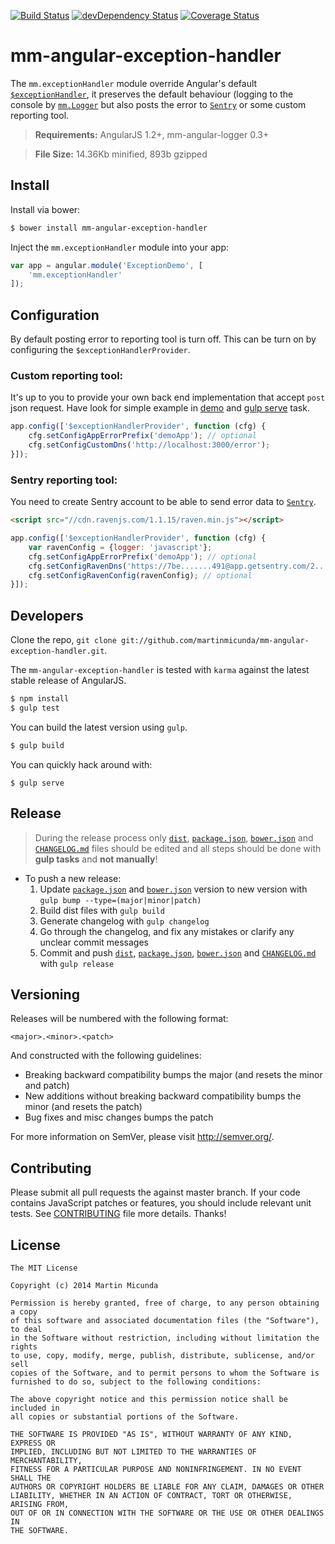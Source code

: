 [![Build Status](https://secure.travis-ci.org/martinmicunda/mm-angular-exception-handler.png)](http://travis-ci.org/martinmicunda/mm-angular-exception-handler) [![devDependency Status](https://david-dm.org/martinmicunda/mm-angular-exception-handler/dev-status.png)](https://david-dm.org/martinmicunda/mm-angular-exception-handler#info=devDependencies) [![Coverage Status](https://coveralls.io/repos/martinmicunda/mm-angular-exception-handler/badge.png?branch=master)](https://coveralls.io/r/martinmicunda/mm-angular-exception-handler?branch=master)

 mm-angular-exception-handler
===================

The `mm.exceptionHandler` module override Angular's default  [`$exceptionHandler`](https://docs.angularjs.org/api/ng/service/$exceptionHandler), it preserves the default behaviour (logging to the console by [`mm.Logger`](https://github.com/martinmicunda/mm-logger) but also posts the error to [`Sentry`](https://getsentry.com/) or some custom reporting tool.

> **Requirements:** AngularJS 1.2+, mm-angular-logger 0.3+ 

> **File Size:** 14.36Kb minified, 893b gzipped

## Install

Install via bower:
```bash
$ bower install mm-angular-exception-handler
```

Inject the `mm.exceptionHandler` module into your app:
```js
var app = angular.module('ExceptionDemo', [
    'mm.exceptionHandler'
]);
```

## Configuration
By default posting error to reporting tool is turn off. This can be turn on by configuring the `$exceptionHandlerProvider`.

### Custom reporting tool:
It's up to you to provide your own back end implementation that accept `post` json request. Have look for simple example in [demo](demo/index.html) and [gulp serve](https://github.com/martinmicunda/mm-angular-exception-handler/blob/master/gulpfile.js#L243) task.

```js
app.config(['$exceptionHandlerProvider', function (cfg) {
    cfg.setConfigAppErrorPrefix('demoApp'); // optional
    cfg.setConfigCustomDns('http://localhost:3000/error');
}]);
```

### Sentry reporting tool:
You need to create Sentry account to be able to send error data to [`Sentry`](https://getsentry.com/).

```html
<script src="//cdn.ravenjs.com/1.1.15/raven.min.js"></script>
```
```js
app.config(['$exceptionHandlerProvider', function (cfg) {
    var ravenConfig = {logger: 'javascript'};
    cfg.setConfigAppErrorPrefix('demoApp'); // optional
    cfg.setConfigRavenDns('https://7be.......491@app.getsentry.com/2...2');
    cfg.setConfigRavenConfig(ravenConfig); // optional
}]);
```

## Developers
Clone the repo, `git clone git://github.com/martinmicunda/mm-angular-exception-handler.git`. 

The `mm-angular-exception-handler` is tested with `karma` against the latest stable release of AngularJS.

```bash
$ npm install
$ gulp test
```
You can build the latest version using `gulp`.
```bash
$ gulp build
```
You can quickly hack around with:
```
$ gulp serve
```

## Release

> During the release process only [`dist`](dist), [`package.json`](package.json), [`bower.json`](bower.json) and [`CHANGELOG.md`](CHANGELOG.md) files should be edited and all steps should be done with **gulp tasks** and **not manually**!

- To push a new release:
  1. Update [`package.json`](package.json) and [`bower.json`](bower.json) version to new version with `gulp bump --type=(major|minor|patch)` 
  2. Build dist files with `gulp build`
  3. Generate changelog with `gulp changelog`
  4. Go through the changelog, and fix any mistakes or clarify any unclear commit messages
  5. Commit and push [`dist`](dist/), [`package.json`](package.json), [`bower.json`](bower.json) and [`CHANGELOG.md`](CHANGELOG.md) with `gulp release` 

## Versioning

Releases will be numbered with the following format:

`<major>.<minor>.<patch>`

And constructed with the following guidelines:

* Breaking backward compatibility bumps the major (and resets the minor and patch)
* New additions without breaking backward compatibility bumps the minor (and resets the patch)
* Bug fixes and misc changes bumps the patch

For more information on SemVer, please visit <http://semver.org/>.

## Contributing
Please submit all pull requests the against master branch. If your code contains JavaScript patches or features, you should include relevant unit tests. See [CONTRIBUTING](CONTRIBUTING.md) file more details. Thanks!

## License

    The MIT License
    
    Copyright (c) 2014 Martin Micunda  

    Permission is hereby granted, free of charge, to any person obtaining a copy
    of this software and associated documentation files (the "Software"), to deal
    in the Software without restriction, including without limitation the rights
    to use, copy, modify, merge, publish, distribute, sublicense, and/or sell
    copies of the Software, and to permit persons to whom the Software is
    furnished to do so, subject to the following conditions:
    
    The above copyright notice and this permission notice shall be included in
    all copies or substantial portions of the Software.
    
    THE SOFTWARE IS PROVIDED "AS IS", WITHOUT WARRANTY OF ANY KIND, EXPRESS OR
    IMPLIED, INCLUDING BUT NOT LIMITED TO THE WARRANTIES OF MERCHANTABILITY,
    FITNESS FOR A PARTICULAR PURPOSE AND NONINFRINGEMENT. IN NO EVENT SHALL THE
    AUTHORS OR COPYRIGHT HOLDERS BE LIABLE FOR ANY CLAIM, DAMAGES OR OTHER
    LIABILITY, WHETHER IN AN ACTION OF CONTRACT, TORT OR OTHERWISE, ARISING FROM,
    OUT OF OR IN CONNECTION WITH THE SOFTWARE OR THE USE OR OTHER DEALINGS IN
    THE SOFTWARE.
